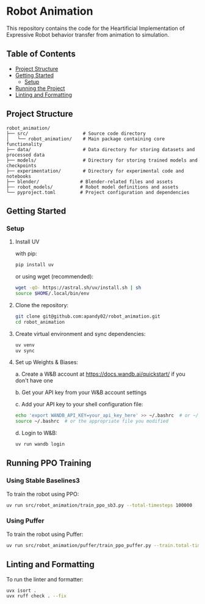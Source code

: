 # Robot Animation

This repository contains the code for the Heartificial Implementation of Expressive Robot behavior transfer from animation to simulation.

## Table of Contents

- [Project Structure](#project-structure)
- [Getting Started](#getting-started)
  - [Setup](#setup)
- [Running the Project](#running-the-project)
- [Linting and Formatting](#linting-and-formatting)

## Project Structure

```
robot_animation/
├── src/                    # Source code directory
│   └── robot_animation/    # Main package containing core functionality
├── data/                   # Data directory for storing datasets and processed data
├── models/                 # Directory for storing trained models and checkpoints
├── experimentation/        # Directory for experimental code and notebooks
├── blender/               # Blender-related files and assets
├── robot_models/          # Robot model definitions and assets
└── pyproject.toml         # Project configuration and dependencies
```

## Getting Started

### Setup

1. Install UV
   
   with pip:
   ```bash
   pip install uv
   ```
   or using wget (recommended):
   ```bash
   wget -qO- https://astral.sh/uv/install.sh | sh
   source $HOME/.local/bin/env
   ```

2. Clone the repository:
   ```bash
   git clone git@github.com:apandy02/robot_animation.git
   cd robot_animation
   ```

3. Create virtual environment and sync dependencies:
   ```bash
   uv venv
   uv sync
   ```

4. Set up Weights & Biases:
   
   a. Create a W&B account at https://docs.wandb.ai/quickstart/ if you don't have one
   
   b. Get your API key from your W&B account settings
   
   c. Add your API key to your shell configuration file:
   ```bash
   echo 'export WANDB_API_KEY=your_api_key_here' >> ~/.bashrc  # or ~/.bash_profile or ~/.zshrc
   source ~/.bashrc  # or the appropriate file you modified
   ```
   
   d. Login to W&B:
   ```bash
   uv run wandb login
   ```

## Running PPO Training

### Using Stable Baselines3

To train the robot using PPO:

```bash
uv run src/robot_animation/train_ppo_sb3.py --total-timesteps 100000
```

### Using Puffer

To train the robot using Puffer:

```bash
uv run src/robot_animation/puffer/train_ppo_puffer.py --train.total-timesteps 100000
```

## Linting and Formatting

To run the linter and formatter:

```bash
uvx isort .
uvx ruff check . --fix
```
